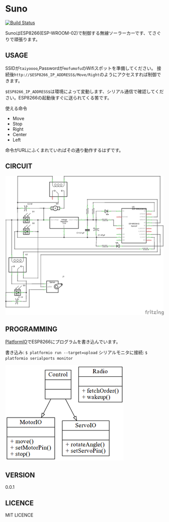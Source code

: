 Suno
====

[![Build Status](https://travis-ci.org/eliza0x/Suno.svg?branch=master)](https://travis-ci.org/eliza0x/Suno)

SunoはESP8266(ESP-WROOM-02)で制御する無線ソーラーカーです、てさぐりで頑張ります。

## USAGE

SSIDが`taiyoooo`,Passwordが`mofumofu`のWifiスポットを準備してください。
接続後`http://$ESP8266_IP_ADDRESS$/Move/Right`のようにアクセスすれば制御できます。

`$ESP8266_IP_ADDRESS$`は環境によって変動します、シリアル通信で確認してください。ESP8266の起動後すぐに送られてくる筈です。

使える命令
- Move
- Stop
- Right
- Center
- Left

命令がURLにふくまれていればその通り動作するはずです。

## CIRCUIT

![Circuit](https://raw.githubusercontent.com/eliza0x/Suno/master/Circuit.png)

## PROGRAMMING

[PlatformIO](http://platformio.org/)でESP8266にプログラムを書き込んでいます。

書き込み: `$ platformio run --target=upload`
シリアルモニタに接続: `$ platformio serialports monitor`

![UML](https://raw.githubusercontent.com/eliza0x/Suno/master/UML.png)

## VERSION

0.0.1

## LICENCE

MIT LICENCE
